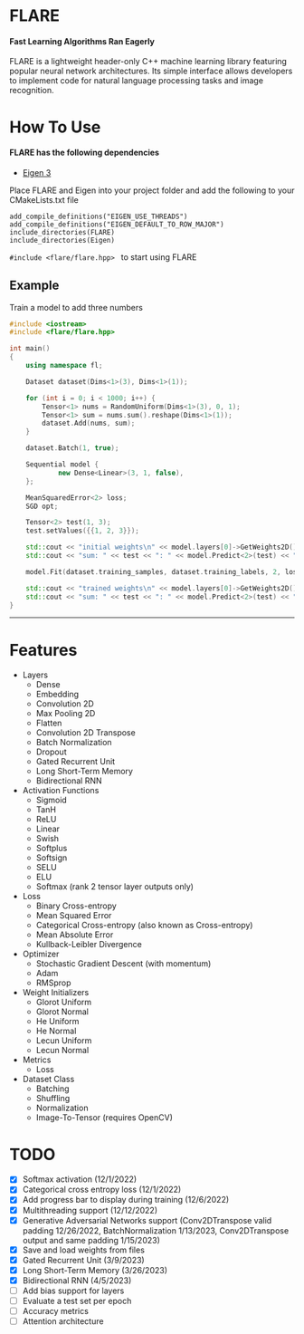 # FLARE
#### Fast Learning Algorithms Ran Eagerly

FLARE is a lightweight header-only C++ machine learning library
featuring popular neural network architectures. Its simple interface
allows developers to implement code for natural language processing
tasks and image recognition.

# How To Use
#### FLARE has the following dependencies
- [Eigen 3](https://gitlab.com/libeigen/eigen)


Place FLARE and Eigen into your project folder and add the following to your CMakeLists.txt file
```
add_compile_definitions("EIGEN_USE_THREADS")
add_compile_definitions("EIGEN_DEFAULT_TO_ROW_MAJOR")
include_directories(FLARE)
include_directories(Eigen)
```

```#include <flare/flare.hpp> ``` to start using FLARE


## Example
Train a model to add three numbers
```cpp
#include <iostream>
#include <flare/flare.hpp>

int main()
{
    using namespace fl;

    Dataset dataset(Dims<1>(3), Dims<1>(1));

    for (int i = 0; i < 1000; i++) {
        Tensor<1> nums = RandomUniform(Dims<1>(3), 0, 1);
        Tensor<1> sum = nums.sum().reshape(Dims<1>(1));
        dataset.Add(nums, sum);
    }

    dataset.Batch(1, true);

    Sequential model {
            new Dense<Linear>(3, 1, false),
    };

    MeanSquaredError<2> loss;
    SGD opt;

    Tensor<2> test(1, 3);
    test.setValues({{1, 2, 3}});

    std::cout << "initial weights\n" << model.layers[0]->GetWeights2D()[0] << "\n";
    std::cout << "sum: " << test << ": " << model.Predict<2>(test) << "\n\n";

    model.Fit(dataset.training_samples, dataset.training_labels, 2, loss, opt);

    std::cout << "trained weights\n" << model.layers[0]->GetWeights2D()[0] << "\n";
    std::cout << "sum: " << test << ": " << model.Predict<2>(test) << "\n\n";
}
```

---

# Features
- Layers 
  - Dense
  - Embedding
  - Convolution 2D
  - Max Pooling 2D
  - Flatten
  - Convolution 2D Transpose
  - Batch Normalization
  - Dropout
  - Gated Recurrent Unit
  - Long Short-Term Memory
  - Bidirectional RNN
- Activation Functions
  - Sigmoid
  - TanH
  - ReLU
  - Linear
  - Swish
  - Softplus
  - Softsign
  - SELU
  - ELU
  - Softmax (rank 2 tensor layer outputs only)
- Loss
  - Binary Cross-entropy
  - Mean Squared Error
  - Categorical Cross-entropy (also known as Cross-entropy)
  - Mean Absolute Error
  - Kullback-Leibler Divergence
- Optimizer
  - Stochastic Gradient Descent (with momentum)
  - Adam  
  - RMSprop
- Weight Initializers
  - Glorot Uniform
  - Glorot Normal
  - He Uniform
  - He Normal
  - Lecun Uniform
  - Lecun Normal
- Metrics
  - Loss
- Dataset Class
  - Batching
  - Shuffling
  - Normalization
  - Image-To-Tensor (requires OpenCV)


# TODO
- [x] Softmax activation (12/1/2022)
- [x] Categorical cross entropy loss (12/1/2022)
- [x] Add progress bar to display during training (12/6/2022)
- [x] Multithreading support (12/12/2022)
- [x] Generative Adversarial Networks support (Conv2DTranspose valid padding 12/26/2022, BatchNormalization 1/13/2023, Conv2DTranspose output and same padding 1/15/2023)
- [x] Save and load weights from files
- [x] Gated Recurrent Unit (3/9/2023)
- [x] Long Short-Term Memory (3/26/2023)
- [x] Bidirectional RNN (4/5/2023)
- [ ] Add bias support for layers
- [ ] Evaluate a test set per epoch
- [ ] Accuracy metrics
- [ ] Attention architecture
